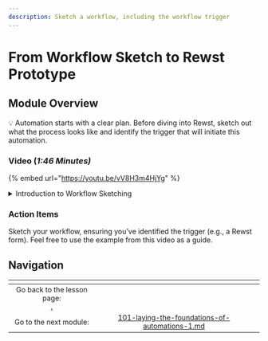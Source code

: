 ```yaml
---
description: Sketch a workflow, including the workflow trigger
---
```


# From Workflow Sketch to Rewst Prototype

## Module Overview

:bulb: Automation starts with a clear plan. Before diving into Rewst, sketch out what the process looks like and identify the trigger that will initiate this automation.

### Video (_1:46 Minutes)_

{% embed url="https://youtu.be/vV8H3m4HjYg" %}

<details>

<summary>Introduction to Workflow Sketching</summary>

It's time to sketch (by hand, or using your favorite flowcharting tool) a simple, prototype workflow for the "Add or Remove User - Microsoft Groups" automation and identify the trigger (the mechanism that "starts" the automation). Your prototype should include:

* A Rewst Form as the Trigger (we'll create the form, and then select it in the "trigger" settings of the workflow)
* A Rewst Workflow with 3 Steps (we'll expand this over the next few lessons)

Here's a visual to use for inspiration:

<img src="../../../.gitbook/assets/Flowcharts for Rewst 100-Series Self-Paced Training (4).png" alt="" data-size="original">

</details>

### Action Items

Sketch your workflow, ensuring you’ve identified the trigger (e.g., a Rewst form). Feel free to use the example from this video as a guide.

## Navigation

<table data-card-size="large" data-column-title-hidden data-view="cards" data-full-width="false"><thead><tr><th align="center"></th><th align="center"></th><th data-hidden data-card-target data-type="content-ref"></th></tr></thead><tbody><tr><td align="center">Go back to the lesson page:<br><a data-mention href="./">.</a></td><td align="center"></td><td></td></tr><tr><td align="center">Go to the next module:</td><td align="center"><a data-mention href="101-laying-the-foundations-of-automations-1.md">101-laying-the-foundations-of-automations-1.md</a></td><td></td></tr></tbody></table>
